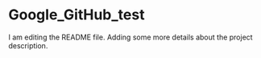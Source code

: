 # Google_GitHub_test
I am editing the README file. Adding some more details about the project description.
